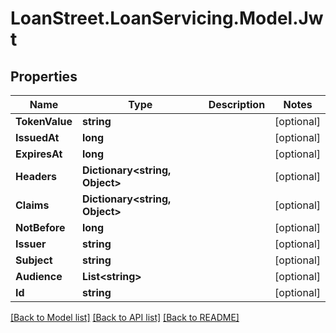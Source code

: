 # LoanStreet.LoanServicing.Model.Jwt
## Properties

Name | Type | Description | Notes
------------ | ------------- | ------------- | -------------
**TokenValue** | **string** |  | [optional] 
**IssuedAt** | **long** |  | [optional] 
**ExpiresAt** | **long** |  | [optional] 
**Headers** | **Dictionary&lt;string, Object&gt;** |  | [optional] 
**Claims** | **Dictionary&lt;string, Object&gt;** |  | [optional] 
**NotBefore** | **long** |  | [optional] 
**Issuer** | **string** |  | [optional] 
**Subject** | **string** |  | [optional] 
**Audience** | **List&lt;string&gt;** |  | [optional] 
**Id** | **string** |  | [optional] 

[[Back to Model list]](../README.md#documentation-for-models) [[Back to API list]](../README.md#documentation-for-api-endpoints) [[Back to README]](../README.md)

